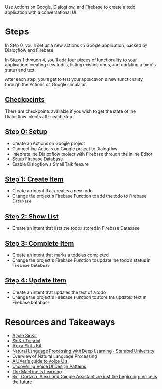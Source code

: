 Use Actions on Google, Dialogflow, and Firebase to create a todo application with a conversational UI.

# Steps

In Step 0, you'll set up a new Actions on Google application, backed by Dialogflow and Firebase.

In Steps 1 through 4, you'll add four pieces of functionality to your application: creating new todos, listing existing ones, and updating a todo's status and text.

After each step, you'll get to test your application's new functionality through the Actions on Google simulator.

## [Checkpoints](./checkpoints.md)
There are checkpoints available if you wish to get the state of the Dialogflow intents after each step.

## [Step 0: Setup](./00-setup.md)

- Create an Actions on Google project
- Connect the Actions on Google project to Dialogflow
- Integrate the Dialogflow project with Firebase through the Inline Editor
- Setup Firebase Database
- Enable Dialogflow's Small Talk feature

## [Step 1: Create Item](./01-create-item.md)

- Create an intent that creates a new todo
- Change the project's Firebase Function to add the todo to Firebase Database

## [Step 2: Show List](./02-show-list.md)

- Create an intent that lists the todos stored in Firebase Database

## [Step 3: Complete Item](./03-complete-item.md)

- Create an intent that marks a todo as completed
- Change the project's Firebase Function to update the todo's status in Firebase Database

## [Step 4: Update Item](./04-update-item.md)

- Create an intent that updates the text of a todo
- Change the project's Firebase Function to store the updated text in Firebase Database

# Resources and Takeaways
- [Apple SiriKit](https://developer.apple.com/sirikit/)
- [SiriKit Tutorial](https://www.raywenderlich.com/155732/sirikit-tutorial-ios)
- [Alexa Skills Kit](https://developer.amazon.com/alexa-skills-kit)
- [Natural Language Processing with Deep Learning - Stanford University](https://www.youtube.com/watch?v=OQQ-W_63UgQ)
- [Overview of Natural Language Processing](https://www.tutorialspoint.com/artificial_intelligence/artificial_intelligence_natural_language_processing.htm)
- [A UXer's guide to Voice UIs](https://uxplanet.org/a-uxers-guide-to-voice-uis-803188d67b0f)
- [Uncovering Voice UI Design Patterns](https://www.cooper.com/journal/2017/6/uncovering-voice-ui-design-patterns)
- [The Machine is Learning](https://www.theverge.com/2017/5/17/15651246/google-assistant-iphone-ai-future-interface-io-2017)
- [Siri, Cortana, Alexa and Google Assistant are just the beginning: Voice is the future](http://www.zdnet.com/article/siri-cortana-alexa-and-google-assistant-are-just-the-beginning-voice-is-the-future/)
